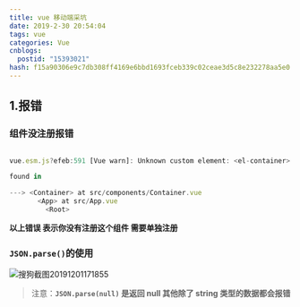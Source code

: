 ```yaml
---
title: vue 移动端采坑
date: 2019-2-30 20:54:04
tags: vue
categories: Vue
cnblogs:
  postid: "15393021"
hash: f15a90306e9c7db308ff4169e6bbd1693fceb339c02ceae3d5c8e232278aa5e0
---
```


## 1.报错

### 组件没注册报错

```js

vue.esm.js?efeb:591 [Vue warn]: Unknown custom element: <el-container> - did you register the component correctly? For recursive components, make sure to provide the "name" option.

found in

---> <Container> at src/components/Container.vue
       <App> at src/App.vue
         <Root>
```

**以上错误 表示你没有注册这个组件 需要单独注册**

### `JSON.parse()`的使用

![搜狗截图20191201171855](https://gitee.com/bitbw/my-gallery/raw/master/img/搜狗截图20191201171855.jpg)

> 注意：**`JSON.parse(null)` 是返回 null 其他除了 string 类型的数据都会报错**
